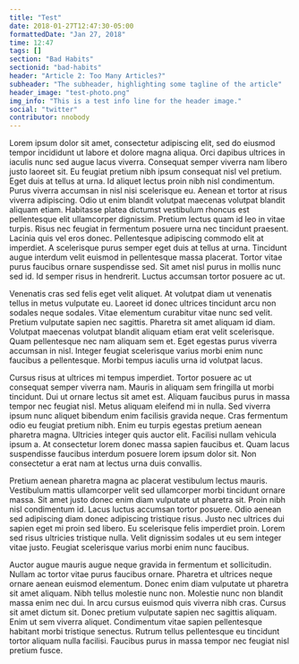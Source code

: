 ```yaml
---
title: "Test"
date: 2018-01-27T12:47:30-05:00
formattedDate: "Jan 27, 2018"
time: 12:47
tags: []
section: "Bad Habits"
sectionid: "bad-habits"
header: "Article 2: Too Many Articles?"
subheader: "The subheader, highlighting some tagline of the article"
header_image: "test-photo.png"
img_info: "This is a test info line for the header image."
social: "twitter"
contributor: nnobody
---
```


Lorem ipsum dolor sit amet, consectetur adipiscing elit, sed do eiusmod tempor incididunt ut labore et dolore magna aliqua. Orci dapibus ultrices in iaculis nunc sed augue lacus viverra. Consequat semper viverra nam libero justo laoreet sit. Eu feugiat pretium nibh ipsum consequat nisl vel pretium. Eget duis at tellus at urna. Id aliquet lectus proin nibh nisl condimentum. Purus viverra accumsan in nisl nisi scelerisque eu. Aenean et tortor at risus viverra adipiscing. Odio ut enim blandit volutpat maecenas volutpat blandit aliquam etiam. Habitasse platea dictumst vestibulum rhoncus est pellentesque elit ullamcorper dignissim. Pretium lectus quam id leo in vitae turpis. Risus nec feugiat in fermentum posuere urna nec tincidunt praesent. Lacinia quis vel eros donec. Pellentesque adipiscing commodo elit at imperdiet. A scelerisque purus semper eget duis at tellus at urna. Tincidunt augue interdum velit euismod in pellentesque massa placerat. Tortor vitae purus faucibus ornare suspendisse sed. Sit amet nisl purus in mollis nunc sed id. Id semper risus in hendrerit. Luctus accumsan tortor posuere ac ut.

Venenatis cras sed felis eget velit aliquet. At volutpat diam ut venenatis tellus in metus vulputate eu. Laoreet id donec ultrices tincidunt arcu non sodales neque sodales. Vitae elementum curabitur vitae nunc sed velit. Pretium vulputate sapien nec sagittis. Pharetra sit amet aliquam id diam. Volutpat maecenas volutpat blandit aliquam etiam erat velit scelerisque. Quam pellentesque nec nam aliquam sem et. Eget egestas purus viverra accumsan in nisl. Integer feugiat scelerisque varius morbi enim nunc faucibus a pellentesque. Morbi tempus iaculis urna id volutpat lacus.

Cursus risus at ultrices mi tempus imperdiet. Tortor posuere ac ut consequat semper viverra nam. Mauris in aliquam sem fringilla ut morbi tincidunt. Dui ut ornare lectus sit amet est. Aliquam faucibus purus in massa tempor nec feugiat nisl. Metus aliquam eleifend mi in nulla. Sed viverra ipsum nunc aliquet bibendum enim facilisis gravida neque. Cras fermentum odio eu feugiat pretium nibh. Enim eu turpis egestas pretium aenean pharetra magna. Ultricies integer quis auctor elit. Facilisi nullam vehicula ipsum a. At consectetur lorem donec massa sapien faucibus et. Quam lacus suspendisse faucibus interdum posuere lorem ipsum dolor sit. Non consectetur a erat nam at lectus urna duis convallis.

Pretium aenean pharetra magna ac placerat vestibulum lectus mauris. Vestibulum mattis ullamcorper velit sed ullamcorper morbi tincidunt ornare massa. Sit amet justo donec enim diam vulputate ut pharetra sit. Proin nibh nisl condimentum id. Lacus luctus accumsan tortor posuere. Odio aenean sed adipiscing diam donec adipiscing tristique risus. Justo nec ultrices dui sapien eget mi proin sed libero. Eu scelerisque felis imperdiet proin. Lorem sed risus ultricies tristique nulla. Velit dignissim sodales ut eu sem integer vitae justo. Feugiat scelerisque varius morbi enim nunc faucibus.

Auctor augue mauris augue neque gravida in fermentum et sollicitudin. Nullam ac tortor vitae purus faucibus ornare. Pharetra et ultrices neque ornare aenean euismod elementum. Donec enim diam vulputate ut pharetra sit amet aliquam. Nibh tellus molestie nunc non. Molestie nunc non blandit massa enim nec dui. In arcu cursus euismod quis viverra nibh cras. Cursus sit amet dictum sit. Donec pretium vulputate sapien nec sagittis aliquam. Enim ut sem viverra aliquet. Condimentum vitae sapien pellentesque habitant morbi tristique senectus. Rutrum tellus pellentesque eu tincidunt tortor aliquam nulla facilisi. Faucibus purus in massa tempor nec feugiat nisl pretium fusce.
